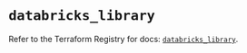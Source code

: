 # `databricks_library`

Refer to the Terraform Registry for docs: [`databricks_library`](https://registry.terraform.io/providers/databricks/databricks/1.72.0/docs/resources/library).
